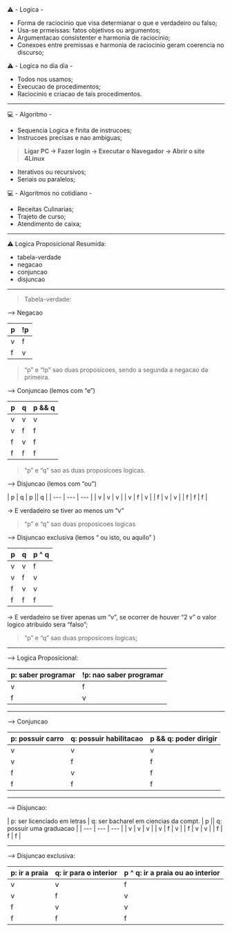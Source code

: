 <aside>
⚠️ - Logica -

</aside>

- Forma de raciocinio que visa determianar o que e verdadeiro ou falso;
- Usa-se prmeissas: fatos objetivos ou argumentos;
- Argumentacao consistenter e harmonia de raciocinio;
- Conexoes entre premissas e harmonia de raciocinio geram coerencia no discurso;

<aside>
⚠️ - Logica no dia dia -

</aside>

- Todos nos usamos;
- Execucao de procedimentos;
- Raciocinio e criacao de tais procedimentos.

---

<aside>
💻 - Algoritmo -

</aside>

- Sequencia Logica e finita de instrucoes;
- Instrucoes precisas e nao ambiguas;

> **Ligar PC → Fazer login → Executar o Navegador → Abrir o site 4Linux**
> 
- Iterativos ou recursivos;
- Seriais ou paralelos;

<aside>
💻 - Algoritmos no cotidiano -

</aside>

- Receitas Culinarias;
- Trajeto de curso;
- Atendimento de caixa;

[](https://www.geniol.com.br/logica/desafios/)

---

<aside>
⚠️ Logica Proposicional Resumida:

</aside>

- tabela-verdade
- negacao
- conjuncao
- disjuncao

---

> Tabela-verdade:
> 

—> Negacao 

|            p  |           !p |
| --- | --- |
|            v  |            f |
|            f |            v |

> “p” e “!p” sao duas proposicoes, sendo a segunda a negacao da primeira.
> 

—> Conjuncao (lemos com “e”) 

|             p  |              q |         p && q  |
| --- | --- | --- |
|            v |              v |             v |
|            v |              f |             f |
|            f |              v |             f |
|            f |              f |             f |

> “p” e “q” sao as duas proposicoes logicas.
> 

—> Disjuncao (lemos com “ou”)

|             p  |             q |          p || q  |
| --- | --- | --- |
|             v |             v |             v |
|             v |             f |             v |
|             f |             v |             v |
|             f |             f |             f |

→ E verdadeiro se tiver ao menos  um “v” 

> “p” e “q” sao duas proposicoes logicas
> 

—> Disjuncao exclusiva (lemos “ ou isto, ou aquilo” )

|             p  |             q |          p ^ q  |
| --- | --- | --- |
|             v |             v |             f |
|             v |             f |             v |
|             f |             v |             v |
|             f |             f |             f |

→ E verdadeiro se tiver apenas um “v”, se ocorrer de houver “2 v” o valor logico atribuido sera “falso”; 

> “p” e “q” sao duas proposicoes logicas;
> 

---

—> Logica Proposicional: 

| p: saber programar | !p: nao saber programar |
| --- | --- |
|              v  |                    f |
|              f |                    v |

---

—> Conjuncao 

| p: possuir carro | q: possuir habilitacao |  p && q: poder dirigir  |
| --- | --- | --- |
|              v  |                    v |                   v |
|              v |                    f |                    f |
|              f |                    v |                    f |
|              f |                    f |                    f      |

---

—> Disjuncao: 

| p: ser licenciado em letras | q: ser bacharel em ciencias da compt. |  p || q: possuir uma graduacao |
| --- | --- | --- |
|              v  |                    v |                   v |
|              v |                    f |                    v |
|              f |                    v |                    v |
|              f |                    f |                    f      |

---

—> Disjuncao exclusiva: 

| p: ir a praia  | q: ir para o interior |  p ^ q: ir a praia ou ao interior |
| --- | --- | --- |
|              v  |                    v |                   f |
|              v |                    f |                    v |
|              f |                    v |                    v |
|              f |                    f |                    f      |
